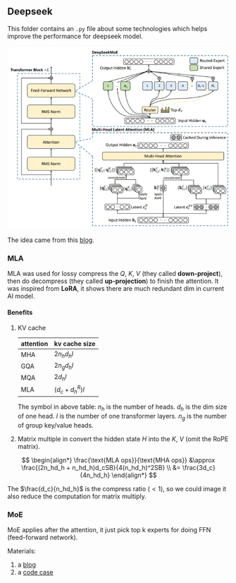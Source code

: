 ## Deepseek

This folder contains an `.py` file about some technologies which helps improve the performance for deepseek model.

![deepseek](./deepseek.png "Deepseek MoE and MLA")

The idea came from this [blog](https://medium.com/@atulit23/implementing-multi-head-latent-attention-from-scratch-in-python-1e14d03fbc91).

### MLA
MLA was used for lossy compress the $Q,\ K,\ V$ (they called **down-project**), then do decompress (they called **up-projection**) to finish the attention. It was inspired from **LoRA**, it shows there are much redundant dim in current AI model.
#### Benefits
1. KV cache
   
    | attention | kv cache size |
    | --------- | ------------- |
    | MHA | $2n_hd_hl$ |
    | GQA | $2n_gd_hl$ |
    | MQA | $2d_hl$ |
    | MLA | $(d_c + d^R_h)l$ |

    The symbol in above table:
    $n_h$ is the number of heads.
    $d_h$ is the dim size of one head.
    $l$ is the number of one transformer layers.
    $n_g$ is the number of group key/value heads.
2. Matrix multiple in convert the hidden state $H$ into the $K,\ V$ (omit the RoPE matrix).

$$
\begin{align*}
\frac{\text{MLA ops}}{\text{MHA ops}}
&\approx \frac{(2n_hd_h + n_hd_h)d_cSB}{4(n_hd_h)^2SB} \\
&= \frac{3d_c}{4n_hd_h}
\end{align*}
$$

The $\frac{d_c}{n_hd_h}$ is the compress ratio ($<1$), so we could image it also reduce the computation for matrix multiply.

### MoE
MoE applies after the attention, it just pick top k experts for doing FFN (feed-forward network).

Materials:
1. a [blog](https://liorsinai.github.io/machine-learning/2025/02/22/mla.html#mla-cache)
2. a [code case](https://medium.com/@atulit23/implementing-multi-head-latent-attention-from-scratch-in-python-1e14d03fbc91)